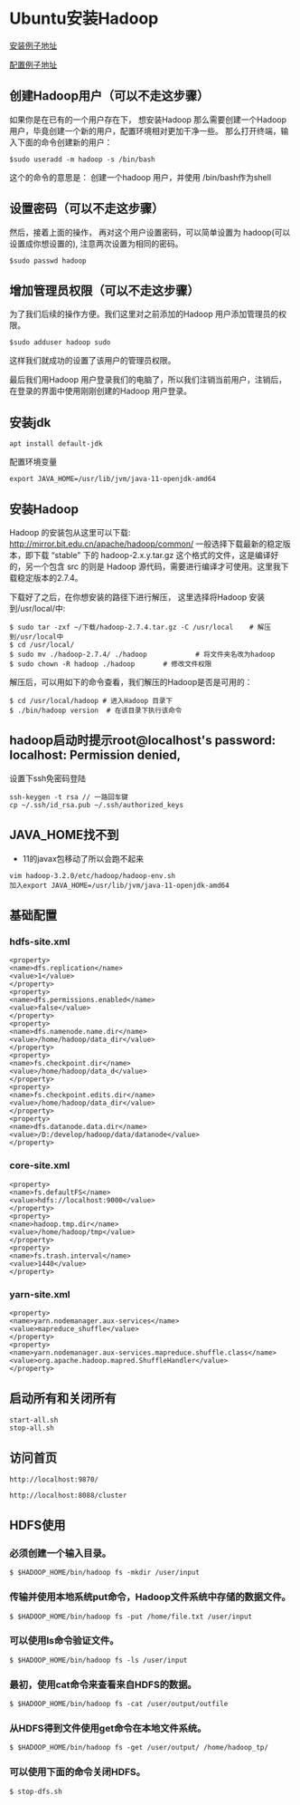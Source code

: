 # Ubuntu安装Hadoop

[安装例子地址](https://wangchangchung.github.io/2017/09/28/Ubuntu-16-04%E4%B8%8A%E5%AE%89%E8%A3%85Hadoop%E5%B9%B6%E6%88%90%E5%8A%9F%E8%BF%90%E8%A1%8C/)

[配置例子地址](https://blog.csdn.net/shuoyu816/article/details/90574003)

## 创建Hadoop用户（可以不走这步骤）
如果你是在已有的一个用户存在下， 想安装Hadoop 那么需要创建一个Hadoop 用户，毕竟创建一个新的用户，配置环境相对更加干净一些。
那么打开终端，输入下面的命令创建新的用户：
```
$sudo useradd -m hadoop -s /bin/bash
```
这个的命令的意思是： 创建一个hadoop 用户，并使用 /bin/bash作为shell

## 设置密码（可以不走这步骤）
然后，接着上面的操作， 再对这个用户设置密码，可以简单设置为 hadoop(可以设置成你想设置的), 注意两次设置为相同的密码。
```
$sudo passwd hadoop
```


## 增加管理员权限（可以不走这步骤）
为了我们后续的操作方便。我们这里对之前添加的Hadoop 用户添加管理员的权限。
```
$sudo adduser hadoop sudo
```
这样我们就成功的设置了该用户的管理员权限。

最后我们用Hadoop 用户登录我们的电脑了，所以我们注销当前用户，注销后，在登录的界面中使用刚刚创建的Hadoop 用户登录。


## 安装jdk
```
apt install default-jdk
```
配置环境变量
```
export JAVA_HOME=/usr/lib/jvm/java-11-openjdk-amd64

```


## 安装Hadoop
Hadoop 的安装包从这里可以下载: http://mirror.bit.edu.cn/apache/hadoop/common/
一般选择下载最新的稳定版本，即下载 “stable” 下的 hadoop-2.x.y.tar.gz 这个格式的文件，这是编译好的，另一个包含 src 的则是 Hadoop 源代码，需要进行编译才可使用。这里我下载稳定版本的2.7.4。


下载好了之后，在你想安装的路径下进行解压， 这里选择将Hadoop 安装到/usr/local/中:

```
$ sudo tar -zxf ~/下载/hadoop-2.7.4.tar.gz -C /usr/local    # 解压到/usr/local中
$ cd /usr/local/
$ sudo mv ./hadoop-2.7.4/ ./hadoop            # 将文件夹名改为hadoop
$ sudo chown -R hadoop ./hadoop       # 修改文件权限
```

解压后，可以用如下的命令查看，我们解压的Hadoop是否是可用的：
```
$ cd /usr/local/hadoop # 进入Hadoop 目录下
$ ./bin/hadoop version  # 在该目录下执行该命令
```


## hadoop启动时提示root@localhost's password: localhost: Permission denied,

设置下ssh免密码登陆
```
ssh-keygen -t rsa // 一路回车键
cp ~/.ssh/id_rsa.pub ~/.ssh/authorized_keys
```


## JAVA_HOME找不到
* 11的javax包移动了所以会跑不起来
```
vim hadoop-3.2.0/etc/hadoop/hadoop-env.sh
加入export JAVA_HOME=/usr/lib/jvm/java-11-openjdk-amd64
```

## 基础配置

### hdfs-site.xml
```
<property>
<name>dfs.replication</name>
<value>1</value>
</property>
<property>
<name>dfs.permissions.enabled</name>
<value>false</value>
</property>
<property>
<name>dfs.namenode.name.dir</name>
<value>/home/hadoop/data_dir</value>
</property>
<property>
<name>fs.checkpoint.dir</name>
<value>/home/hadoop/data_d</value>
</property>
<property>
<name>fs.checkpoint.edits.dir</name>
<value>/home/hadoop/data_dir</value>
</property>
<property>
<name>dfs.datanode.data.dir</name>
<value>/D:/develop/hadoop/data/datanode</value>
</property>
```

### core-site.xml
```
<property>
<name>fs.defaultFS</name>
<value>hdfs://localhost:9000</value>
</property>
<property>
<name>hadoop.tmp.dir</name>
<value>/home/hadoop/tmp</value>
</property>
<property>
<name>fs.trash.interval</name>
<value>1440</value>
</property>
```

### yarn-site.xml
```
<property>
<name>yarn.nodemanager.aux-services</name>
<value>mapreduce_shuffle</value>
</property>
<property>
<name>yarn.nodemanager.aux-services.mapreduce.shuffle.class</name>
<value>org.apache.hadoop.mapred.ShuffleHandler</value>
</property>
```

## 启动所有和关闭所有
```
start-all.sh
stop-all.sh
```


## 访问首页
```
http://localhost:9870/

http://localhost:8088/cluster
```



## HDFS使用
### 必须创建一个输入目录。
```
$ $HADOOP_HOME/bin/hadoop fs -mkdir /user/input 
```
### 传输并使用本地系统put命令，Hadoop文件系统中存储的数据文件。
```
$ $HADOOP_HOME/bin/hadoop fs -put /home/file.txt /user/input 
```
### 可以使用ls命令验证文件。
```
$ $HADOOP_HOME/bin/hadoop fs -ls /user/input 
```

### 最初，使用cat命令来查看来自HDFS的数据。
```
$ $HADOOP_HOME/bin/hadoop fs -cat /user/output/outfile 
```

### 从HDFS得到文件使用get命令在本地文件系统。
```
$ $HADOOP_HOME/bin/hadoop fs -get /user/output/ /home/hadoop_tp/ 
```


### 可以使用下面的命令关闭HDFS。
```
$ stop-dfs.sh
```

## 





